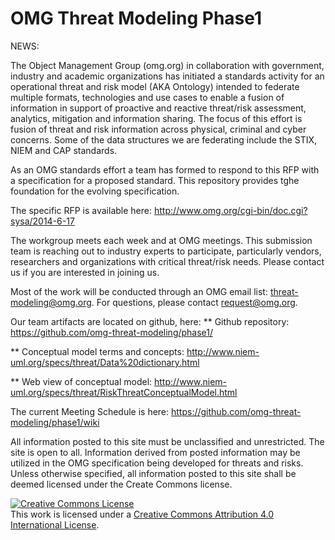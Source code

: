 OMG Threat Modeling Phase1
======

NEWS: 


The Object Management Group (omg.org) in collaboration with government, industry and academic organizations has initiated a standards activity for an operational threat and risk model (AKA Ontology) intended to federate multiple formats, technologies and use cases to enable a fusion of information in support of proactive and reactive threat/risk assessment, analytics, mitigation and information sharing. The focus of this effort is fusion of threat and risk information across physical, criminal and cyber concerns. Some of the data structures we are federating include the STIX, NIEM and CAP standards.

As an OMG standards effort a team has formed to respond to this RFP with a specification for a proposed standard. This repository provides tghe foundation for the evolving specification.

The specific RFP is available here: 
http://www.omg.org/cgi-bin/doc.cgi?sysa/2014-6-17

The workgroup meets each week and at OMG meetings. This submission team is reaching out to industry experts to participate, particularly vendors, researchers and organizations with critical threat/risk needs. Please contact us if you are interested in joining us.

Most of the work will be conducted through an OMG email list: threat-modeling@omg.org. For questions, please contact request@omg.org. 

Our team artifacts are located on github, here:
  ** Github repository: https://github.com/omg-threat-modeling/phase1/<p/>
  ** Conceptual model terms and concepts: http://www.niem-uml.org/specs/threat/Data%20dictionary.html<p/>
  ** Web view of conceptual model: http://www.niem-uml.org/specs/threat/RiskThreatConceptualModel.html<p/>
  
The current Meeting Schedule is here: https://github.com/omg-threat-modeling/phase1/wiki

All information posted to this site must be unclassified and unrestricted. The site is open to all. Information derived from posted information may be utilized in the OMG specification being developed for threats and risks. Unless otherwise specified, all information posted to this site shall be deemed licensed under the Create Commons license.

<a rel="license" href="http://creativecommons.org/licenses/by/4.0/"><img alt="Creative Commons License" style="border-width:0" src="http://i.creativecommons.org/l/by/4.0/88x31.png" /></a><br />This work is licensed under a <a rel="license" href="http://creativecommons.org/licenses/by/4.0/">Creative Commons Attribution 4.0 International License</a>.

